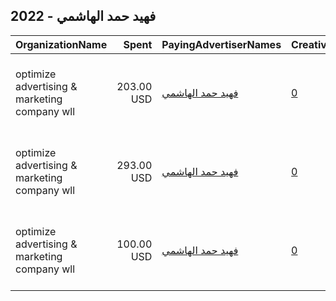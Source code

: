 ## 2022 - فهيد حمد الهاشمي 
|OrganizationName|Spent|PayingAdvertiserNames|CreativeUrls|Impressions|Genders|AgeBrackets|CountryCodes|BillingAddresses|CandidateBallotInformation|
|:---|---:|:---|:---|---:|:---|:---|:---|:---|:---|
|optimize advertising & marketing company wll|203.00 USD|[فهيد حمد الهاشمي](2022/فهيد_حمد_الهاشمي.md)|[0](https://www.snap.com/political-ads/asset/1d642f6bc468c9f6779ab31387a10bd51d95bd7d32aa3a86705013813da67180?mediaType=mp4)|213,256||18+|kuwait|"jaber almubarak st, behbehani complex, m floor, office 56,KUWAIT CITY,13046,KW"||
|optimize advertising & marketing company wll|293.00 USD|[فهيد حمد الهاشمي](2022/فهيد_حمد_الهاشمي.md)|[0](https://www.snap.com/political-ads/asset/c0bb070118d632724e2f163b7f2eab2a1985fbab6333158793eddb3125d3df87?mediaType=jpg)|104,571||21+|kuwait|"jaber almubarak st, behbehani complex, m floor, office 56,KUWAIT CITY,13046,KW"||
|optimize advertising & marketing company wll|100.00 USD|[فهيد حمد الهاشمي](2022/فهيد_حمد_الهاشمي.md)|[0](https://www.snap.com/political-ads/asset/6884fcb1b368745ae0624c696530db5cc2e6c4df54f3d0e0d7c24f81331f34b2?mediaType=mp4)|107,999||18+|kuwait|"jaber almubarak st, behbehani complex, m floor, office 56,KUWAIT CITY,13046,KW"||
